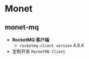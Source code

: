 # Monet

## monet-mq
- **RocketMQ 客户端**
  - ```rocketmq-client version``` 4.9.4
- 定制开发 ```RocketMQ Client```
